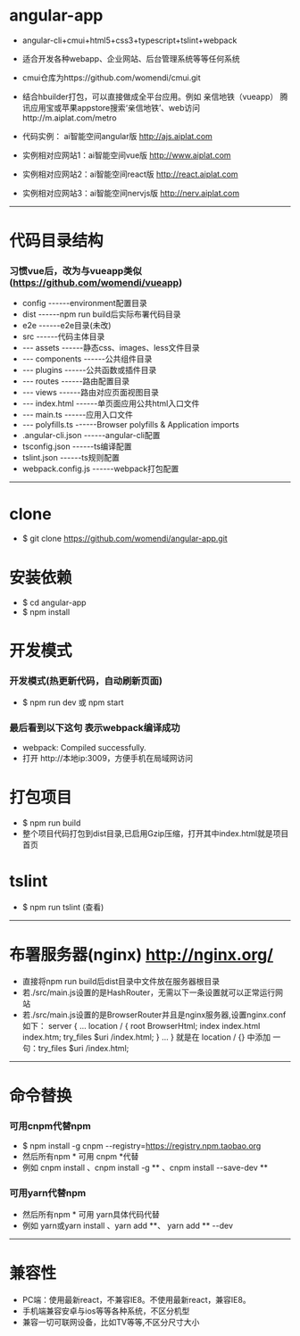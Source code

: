 # angular-app
 - angular-cli+cmui+html5+css3+typescript+tslint+webpack
 - 适合开发各种webapp、企业网站、后台管理系统等等任何系统
 - cmui仓库为https://github.com/womendi/cmui.git
 - 结合hbuilder打包，可以直接做成全平台应用。例如 亲信地铁（vueapp） 腾讯应用宝或苹果appstore搜索‘亲信地铁’、web访问http://m.aiplat.com/metro
 
 - 代码实例：      ai智能空间angular版 http://ajs.aiplat.com
 - 实例相对应网站1：ai智能空间vue版     http://www.aiplat.com 
 - 实例相对应网站2：ai智能空间react版   http://react.aiplat.com 
 - 实例相对应网站3：ai智能空间nervjs版  http://nerv.aiplat.com 


---

# 代码目录结构

### 习惯vue后，改为与vueapp类似(https://github.com/womendi/vueapp)
 - config          ------environment配置目录
 - dist            ------npm run build后实际布署代码目录
 - e2e             ------e2e目录(未改)
 - src             ------代码主体目录
 - --- assets      ------静态css、images、less文件目录
 - --- components  ------公共组件目录
 - --- plugins     ------公共函数或插件目录
 - --- routes      ------路由配置目录
 - --- views       ------路由对应页面视图目录
 - --- index.html  ------单页面应用公共html入口文件
 - --- main.ts     ------应用入口文件
 - --- polyfills.ts  ------Browser polyfills & Application imports
 - .angular-cli.json ------angular-cli配置
 - tsconfig.json     ------ts编译配置
 - tslint.json       ------ts规则配置
 - webpack.config.js ------webpack打包配置

---

# clone
 - $ git clone https://github.com/womendi/angular-app.git

# 安装依赖
 - $ cd angular-app
 - $ npm install

# 开发模式

### 开发模式(热更新代码，自动刷新页面)
 - $ npm run dev  或  npm start

### 最后看到以下这句 表示webpack编译成功
 - webpack: Compiled successfully.
 - 打开 http://本地ip:3009，方便手机在局域网访问

# 打包项目
 - $ npm run build
 - 整个项目代码打包到dist目录,已启用Gzip压缩，打开其中index.html就是项目 首页

# tslint 
 - $ npm run tslint  (查看)

---

# 布署服务器(nginx) http://nginx.org/
 - 直接将npm run build后dist目录中文件放在服务器根目录
 - 若./src/main.js设置的是HashRouter，无需以下一条设置就可以正常运行网站
 - 若./src/main.js设置的是BrowserRouter并且是nginx服务器,设置nginx.conf如下：
    server {
        ...
            location / {
                root   BrowserHtml;
                index  index.html index.htm;
                try_files $uri /index.html;
            }
        ...
    }
    就是在 location / {} 中添加 一句：try_files $uri /index.html;

---

# 命令替换

### 可用cnpm代替npm
 - $ npm install -g cnpm --registry=https://registry.npm.taobao.org
 - 然后所有npm * 可用 cnpm *代替 
 - 例如 cnpm install 、cnpm install -g ** 、cnpm install --save-dev **

### 可用yarn代替npm
 - 然后所有npm * 可用 yarn具体代码代替 
 - 例如 yarn或yarn install 、yarn add **、 yarn add ** --dev

---

# 兼容性
 - PC端：使用最新react，不兼容IE8。不使用最新react，兼容IE8。
 - 手机端兼容安卓与ios等等各种系统，不区分机型
 - 兼容一切可联网设备，比如TV等等,不区分尺寸大小